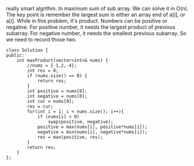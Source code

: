 really smart algrithm. In maximum sum of sub array. We can solve it in O(n). The key point is remember the largest sum is either an array 
end of a[i], or a[i]. While in this problem, it's product. Numbers can be positive or negative. For positive number, it needs the largest 
product of previous subarray. For negative number, it needs the smallest previous subarray. So we need to record those two.
```
class Solution {
public:
    int maxProduct(vector<int>& nums) {
        //nums = {-1,2,-4};
        int res = 0;
        if (nums.size() == 0) {
            return res;
        }
        int positive = nums[0];
        int negative = nums[0];
        int cur = nums[0];
        res = cur;
        for(int i = 1; i < nums.size(); i++){
            if (nums[i] < 0) 
                swap(positive, negative);
            positive = max(nums[i], positive*nums[i]);
            negative = min(nums[i], negative*nums[i]);
            res = max(positive, res);
        }
        return res;
    }
};
```
